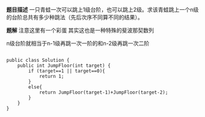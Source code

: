 **题目描述**
一只青蛙一次可以跳上1级台阶，也可以跳上2级。求该青蛙跳上一个n级的台阶总共有多少种跳法（先后次序不同算不同的结果）。

**题解**
注意这里有一个彩蛋
其实这也是一种特殊的斐波那契数列

n级台阶就相当于n-1级再跳一次一阶的和n-2级再跳一次二阶

```

public class Solution {
    public int JumpFloor(int target) {
        if (target==1 || target==0){
            return 1;
        }
        else{
            return JumpFloor(target-1)+JumpFloor(target-2);
        }
    }
}
```
